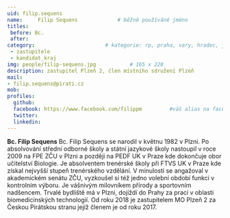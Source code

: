 ```yaml
---
uid: filip.sequens
name:     Filip Sequens      		# běžně používáné jméno
titles:
 before: Bc.
 after: 
category:                 		# kategorie: rp, praha, vary, hradec, jmk, senat
 - zastupitele
 - kandidat_kraj
img: people/filip-sequens.jpg           # 165 x 220
description: zastupitel Plzeň 2, člen místního sdružení Plzeň       
mail:
- filip.sequens@pirati.cz
mob: 
profiles:
  github:
  facebook:	https://www.facebook.com/filippm		 #váš alias na facebooku - pokud nemáte, napište před to #	
  twitter:
  linkedin: 
---
```


**Bc. Filip Sequens** Bc. Filip Sequens se narodil v květnu 1982 v Plzni. Po absolvování střední odborné školy a
státní jazykové školy nastoupil v roce 2009 na FPE ZČU v Plzni a později na PEDF UK v Praze
kde dokončuje obor učitelství Biologie. Je absolventem trenérské školy při FTVS UK v Praze
kde získal nejvyšší stupeň trenérského vzdělání. V minulosti se angažoval v akademickém
senátu ZČU, vyzkoušel si též jedno volební období funkci v kontrolním výboru. Je vášnivým
milovníkem přírody a sportovním nadšencem. Trvalé bydliště má v Plzni, dojíždí do Prahy za
prací v oblasti biomedicínských technologií. Od roku 2018 je zastupitelem MO Plzeň 2 za
Českou Pirátskou stranu jejíž členem je od roku 2017.
